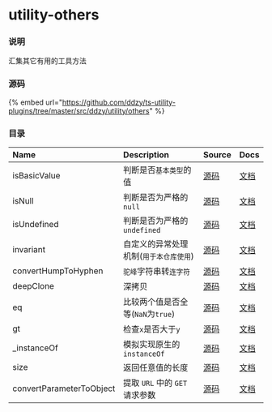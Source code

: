 # utility-others

### 说明

汇集其它有用的工具方法

### 源码

{% embed url="https://github.com/ddzy/ts-utility-plugins/tree/master/src/ddzy/utility/others" %}

### 目录



| Name | Description | Source | Docs |
| :--- | :--- | :--- | :--- |
| isBasicValue | 判断是否`基本类型`的值 | [源码](https://github.com/ddzy/ts-utility-plugins/tree/master/src/ddzy/utility/others/isBasicValue) | [文档](isbasicvalue.md) |
| isNull | 判断是否为严格的`null` | [源码](https://github.com/ddzy/ts-utility-plugins/tree/master/src/ddzy/utility/others/isNull) | [文档](isnull.md) |
| isUndefined | 判断是否为严格的`undefined` | [源码](https://github.com/ddzy/ts-utility-plugins/tree/master/src/ddzy/utility/others/isUndefined) | [文档](isundefined.md) |
| invariant | 自定义的异常处理机制\(`用于本仓库使用`\) | [源码](https://github.com/ddzy/ts-utility-plugins/tree/master/src/ddzy/utility/others/invariant) | [文档](invariant.md) |
| convertHumpToHyphen | `驼峰`字符串转`连字符` | [源码](https://github.com/ddzy/ts-utility-plugins/tree/master/src/ddzy/utility/others/convertHumpToHyphen) | [文档](converthumptohyphen.md) |
| deepClone | 深拷贝 | [源码](https://github.com/ddzy/ts-utility-plugins/tree/master/src/ddzy/utility/others/deepClone) | [文档](deepclone.md) |
| eq | 比较两个值是否全等\(`NaN`为`true`\) | [源码](https://github.com/ddzy/ts-utility-plugins/tree/master/src/ddzy/utility/others/eq) | [文档](eq.md) |
| gt | 检查`x`是否大于`y` | [源码](https://github.com/ddzy/ts-utility-plugins/tree/master/src/ddzy/utility/others/gt) | [文档](gt.md) |
| \_instanceOf | 模拟实现原生的`instanceOf` | [源码](https://github.com/ddzy/ts-utility-plugins/tree/master/src/ddzy/utility/others/_instanceOf) | [文档](_instanceof.md) |
| size | 返回任意值的长度 | [源码](https://github.com/ddzy/ts-utility-plugins/tree/master/src/ddzy/utility/others/sizse) | [文档](size.md) |
| convertParameterToObject |  提取 `URL` 中的 `GET` 请求参数 | [源码](https://github.com/ddzy/ts-utility-plugins/tree/master/src/ddzy/utility/others/convertURLParameterToObject) | [文档](convertparametertoobject.md) |

